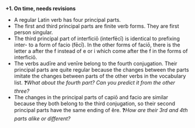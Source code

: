 **+1. On time, needs revisions**

- A regular Latin verb has four principal parts.
- The first and third principal parts are finite verb forms. They are first person singular.
- The third principal part of interficiō (interfēcī) is identical to prefixing inter- to a form of facio (fēcī). In the other forms of faciō, there is the letter a after the f instead of e or i which come after the f in the forms of interficiō.
- The verbs audīre and venīre belong to the fourth conjugation. Their principal parts are quite regular because the changes between the parts imitate the changes between parts of the other verbs in the vocabulary list. ❓*What about the fourth part? Can you predict it from the other three?*
- The changes in the principal parts of capiō and facio are similar because they both belong to the third conjugation, so their second principal parts have the same ending of ĕre.  ❓*How are their 3rd and 4th parts alike or different?*
